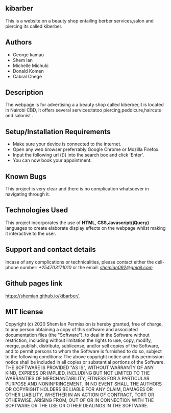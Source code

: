 ## kibarber
This is a website on a beauty shop entailing berber services,salon and piercing its called kiberber.
## Authors
* George kamau
* Shem Ian
* Michelle Michuki
* Donald Komen
* Cabral Chege
## Description
The webpage is for advertising a a beauty shop called kiberber,it is located in Nairobi CBD, it offers several services:tatoo piercing,peddicure,haircuts and salonist .
## Setup/Installation Requirements
* Make sure your device is connected to the internet.
* Open any web browser preferrably Google Chrome or Mozilla Firefox.
* Input the following url (()) into the search box and click 'Enter'.
* You can now book your appointment.
## Known Bugs
This project is very clear and there is no complication whatsoever in navigating through it.
## Technologies Used
This project incorporates the use of **HTML**, **CSS**,**Javascript(jQuery)** languages to create elaborate display effects on the webpage whilst making it interactive to the user.
## Support and contact details
Incase of any complications or technicalities, please contact either the cell-phone number: *+254703171010* or the email: *shemian092@gmail.com*
## Github pages link
  <https://shemian.github.io/kibarber/.>
## MIT license
Copyright (c) 2020 Shem Ian
Permission is hereby granted, free of charge, to any person obtaining a copy
of this software and associated documentation files (the "Software"), to deal
in the Software without restriction, including without limitation the rights
to use, copy, modify, merge, publish, distribute, sublicense, and/or sell
copies of the Software, and to permit persons to whom the Software is
furnished to do so, subject to the following conditions:
The above copyright notice and this permission notice shall be included in all
copies or substantial portions of the Software.
THE SOFTWARE IS PROVIDED "AS IS", WITHOUT WARRANTY OF ANY KIND, EXPRESS OR
IMPLIED, INCLUDING BUT NOT LIMITED TO THE WARRANTIES OF MERCHANTABILITY,
FITNESS FOR A PARTICULAR PURPOSE AND NONINFRINGEMENT. IN NO EVENT SHALL THE
AUTHORS OR COPYRIGHT HOLDERS BE LIABLE FOR ANY CLAIM, DAMAGES OR OTHER
LIABILITY, WHETHER IN AN ACTION OF CONTRACT, TORT OR OTHERWISE, ARISING FROM,
OUT OF OR IN CONNECTION WITH THE SOFTWARE OR THE USE OR OTHER DEALINGS IN THE
SOFTWARE.